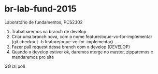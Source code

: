 # br-lab-fund-2015
Laboratório de fundamentos, PCS2302

1. Trabalharemos na branch de develop
2. Criar uma branch nova, com o nome feature/oque-vc-for-implementar (git checkout -b feature/oque-vc-for-implementar)
3. Fazer pull request dessa branch com o develop (DEVELOP)
4. Quando o develop estiver ok, daremos merge no master, zipparemos e mandaremos pro site



GG izi poli
